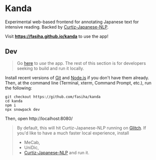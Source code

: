# Kanda
Experimental web-based frontend for annotating Japanese text for intensive reading. Backed by [Curtiz-Japanese-NLP](https://github.com/fasiha/curtiz-japanese-nlp).

Visit **https://fasiha.github.io/kanda** to use the app!

## Dev
> Go [here](https://fasiha.github.io/kanda) to *use* the app. The rest of this section is for developers seeking to build and run it locally.

Install recent versions of [Git](https://git-scm.com) and [Node.js](https://nodejs.org) if you don't have them already. Then, at the command line (Terminal, xterm, Command Prompt, etc.), run the following:
```console
git checkout https://github.com/fasiha/kanda
cd kanda
npm i
npx snowpack dev
```
Then, open http://localhost:8080/

> By default, this will hit Curtiz-Japanese-NLP running on [Glitch](https://curtiz-japanese-nlp.glitch.me). If you'd like to have a much faster local experience, install 
> - MeCab,
> - UniDic, 
> - [Curtiz-Japanese-NLP](https://github.com/fasiha/curtiz-japanese-nlp) and run it.